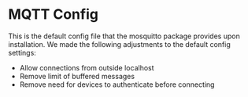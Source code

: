 # MQTT Config

This is the default config file that the mosquitto package provides upon installation. We made the following adjustments to the default config settings:
- Allow connections from outside localhost
- Remove limit of buffered messages
- Remove need for devices to authenticate before connecting